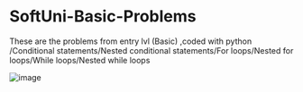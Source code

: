 # SoftUni-Basic-Problems
These are the problems from entry lvl (Basic) ,coded with python
/Conditional statements/Nested conditional statements/For loops/Nested for loops/While loops/Nested while loops

![image](https://user-images.githubusercontent.com/110760786/208623835-b57e47bc-0490-48e1-b74f-6fa82c07785a.png)

